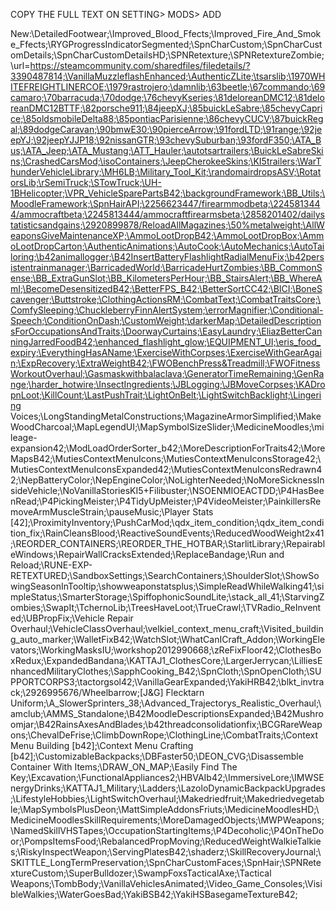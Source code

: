 COPY THE FULL TEXT ON SETTING> MODS> ADD



New:\DetailedFootwear;\Improved_Blood_Ffects;\Improved_Fire_And_Smoke_Ffects;\RYGProgressIndicatorSegmented;\SpnCharCustom;\SpnCharCustomDetails;\SpnCharCustomDetailsHD;\SPNRetexture;\SPNRetextureZombie;\url=https://steamcommunity.com/sharedfiles/filedetails/?3390487814;\VanillaMuzzleflashEnhanced;\AuthenticZLite;\tsarslib;\1970WHITEFREIGHTLINERCOE;\1979rastrojero;\damnlib;\63beetle;\67commando;\69camaro;\70barracuda;\70dodge;\76chevyKseries;\81deloreanDMC12;\81deloreanDMC12BTTF;\82porsche911;\84jeepXJ;\85buickLeSabre;\85chevyCaprice;\85oldsmobileDelta88;\85pontiacParisienne;\86chevyCUCV;\87buickRegal;\89dodgeCaravan;\90bmwE30;\90pierceArrow;\91fordLTD;\91range;\92jeepYJ;\92jeepYJJP18;\92nissanGTR;\93chevySuburban;\93fordF350;\ATA_Bus;\ATA_Jeep;\ATA_Mustang;\ATT_Hauler;\autotsartrailers;\BuickLeSabreSkins;\CrashedCarsMod;\isoContainers;\JeepCherokeeSkins;\KI5trailers;\WarThunderVehicleLibrary;\MH6LB;\Military_Tool_Kit;\randomairdropsASV;\RotatorsLib;\rSemiTruck;\STowTruck;\UH-1BHelicopter;\VPR_VehicleSparePartsB42;\backgroundFramework;\BB_Utils;\MoodleFramework;\SpnHairAPI;\2256623447/firearmmodbeta;\2245813444/ammocraftbeta;\2245813444/ammocraftfirearmsbeta;\2858201402/dailystatisticsandgains;\2920899878/ReloadAllMagazines;\50%metalweight;\AllWeaponsGiveMaintenanceXP;\AmmoLootDropB42;\AmmoLootDropBox;\AmmoLootDropCarton;\AuthenticAnimations;\AutoCook;\AutoMechanics;\AutoTailoring;\b42animallogger;\B42InsertBatteryFlashlightRadialMenuFix;\b42persistentrainmanager;\BarricadedWorld;\BarricadeHurtZombies;\BB_CommonSense;\BB_ExtraGunSlot;\BB_KilometersPerHour;\BB_StairsAlert;\BB_WhereAmI;\BecomeDesensitizedB42;\BetterFPS_B42;\BetterSortCC42;\BICI;\BoneScavenger;\Buttstroke;\ClothingActionsRM;\CombatText;\CombatTraitsCore;\ComfySleeping;\ChuckleberryFinnAlertSystem;\errorMagnifier;\Conditional-Speech;\ConditionOnDash;\CustomWeight;\darkerMap;\DetailedDescriptionsForOccupationsAndTraits;\DoorwayCurtains;\EasyLaundry;\EliazBetterCanningJarredFoodB42;\enhanced_flashlight_glow;\EQUIPMENT_UI;\eris_food_expiry;\EverythingHasAName;\ExerciseWithCorpses;\ExerciseWithGearAgain;\ExpRecovery;\ExtraWeightB42;\FWOBenchPress&Treadmill;\FWOFitnessWorkoutOverhaul;\Gasmaskwithbalaclava;\GeneratorTimeRemaining;\GenRange;\harder_hotwire;\InsectIngredients;\JBLogging;\JBMoveCorpses;\KADropnLoot;\KillCount;\LastPushTrait;\LightOnBelt;\LightSwitchBacklight;\Lingering Voices;\LongStandingMetalConstructions;\MagazineArmorSimplified;\MakeWoodCharcoal;\MapLegendUI;\MapSymbolSizeSlider;\MedicineMoodles;\mileage-expansion42;\ModLoadOrderSorter_b42;\MoreDescriptionForTraits42;\MoreMapsB42;\MutiesContextMenuIcons;\MutiesContextMenuIconsStorage42;\MutiesContextMenuIconsExpanded42;\MutiesContextMenuIconsRedrawn42;\NepBatteryColor;\NepEngineColor;\NoLighterNeeded;\NoMoreSicknessInsideVehicle;\NoVanillaStoriesKI5+Filibuster;\NSOENMIOEACTDD;\P4HasBeenRead;\P4PickingMeister;\P4TidyUpMeister;\P4VideoMeister;\PainkillersRemoveArmMuscleStrain;\pauseMusic;\Player Stats [42];\ProximityInventory;\PushCarMod;\qdx_item_condition;\qdx_item_condition_fix;\RainCleansBlood;\ReactiveSoundEvents;\ReducedWoodWeight2x41;\REORDER_CONTAINERS;\REORDER_THE_HOTBAR;\StarlitLibrary;\RepairableWindows;\RepairWallCracksExtended;\ReplaceBandage;\Run and Reload;\RUNE-EXP-RETEXTURED;\SandboxSettings;\SearchContainers;\ShoulderSlot;\ShowSowingSeasonInTooltip;\showweaponstatsplus;\SimpleReadWhileWalking41;\simpleStatus;\SmarterStorage;\SpiffophonicSoundLite;\stack_all_41;\StarvingZombies;\SwapIt;\TchernoLib;\TreesHaveLoot;\TrueCrawl;\TVRadio_ReInvented;\UBPropFix;\Vehicle Repair Overhaul;\VehicleClassOverhaul;\velkiel_context_menu_craft;\Visited_building_auto_marker;\WalletFixB42;\WatchSlot;\WhatCanICraft_Addon;\WorkingElevators;\WorkingMasksIU;\workshop2012990668;\zReFixFloor42;\ClothesBoxRedux;\ExpandedBandana;\KATTAJ1_ClothesCore;\LargerJerrycan;\LilliesEnhancedMilitaryClothes;\SapphCooking_B42;\SpnCloth;\SpnOpenCloth;\SUPPORTCORPS3;\tactorgsol42;\VanillaGearExpanded;\YakiHRB42;\blkt_invtrack;\2926995676/Wheelbarrow;\[J&G] Flecktarn Uniform;\A_SlowerSprinters_38;\Advanced_Trajectorys_Realistic_Overhaul;\amclub;\AMMS_Standalone;\B42MoodleDescriptionsExpanded;\B42Mushroomjar;\B42RainsAxesAndBlades;\b42threadconsolidationfix;\BCGRareWeapons;\ChevalDeFrise;\ClimbDownRope;\ClothingLine;\CombatTraits;\Context Menu Building [b42];\Context Menu Crafting [b42];\CustomizableBackpacks;\DBFaster50;\DEON_CVG;\Disassemble Container With Items;\DRAW_ON_MAP;\Easily Find The Key;\Excavation;\FunctionalAppliances2;\HBVAIb42;\ImmersiveLore;\IMWSEnergyDrinks;\KATTAJ1_Military;\Ladders;\LazoloDynamicBackpackUpgrades;\LifestyleHobbies;\LightSwitchOverhaul;\Makedriedfruit;\Makedriedvegetable;\MapSymbolsPlusDeon;\MattSimpleAddonsFriuts;\MedicineMoodlesHD;\MedicineMoodlesSkillRequirements;\MoreDamagedObjects;\MWPWeapons;\NamedSkillVHSTapes;\OccupationStartingItems;\P4Decoholic;\P4OnTheDoor;\PompsItemsFood;\RebalancedPropMoving;\ReducedWeightWalkieTalkies;\RiskyInspectWeapon;\ServingPlatesB42;\shaderz;\SkillRecoveryJournal;\SKITTLE_LongTermPreservation;\SpnCharCustomFaces;\SpnHair;\SPNRetextureCustom;\SuperBulldozer;\SwampFoxsTacticalAxe;\Tactical Weapons;\TombBody;\VanillaVehiclesAnimated;\Video_Game_Consoles;\VisibleWalkies;\WaterGoesBad;\YakiBSB42;\YakiHSBasegameTextureB42;
